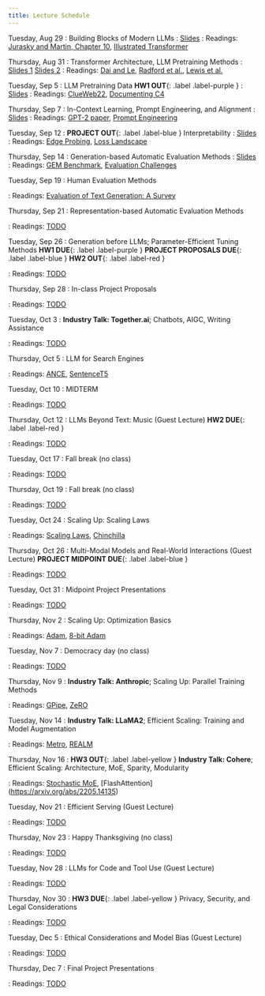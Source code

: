 ```yaml
---
title: Lecture Schedule
---
```


<!-- Sep 28
: [Java & Git](#)
  : [1.1](#)

Sep 29
: **Section**{: .label .label-purple }[Intro to Java](#)
  : [Solution](#)

Sep 30
: [Variables & Objects](#)
  : [1.2](#), [2.1](#)

Oct 1
: **Lab**{: .label .label-purple } [Intro to Java](#)

Oct 2
: [Tracing, IntLists, & Recursion](#)
  : [2.1](#)
: **HW 1 due**{: .label .label-red } -->


<!-- Oct 5
: [Linked Lists & Encapsulation](#)
  : [3.1](#), [2.2](#), [2.3](#)

Oct 6
: **Section**{: .label .label-purple }[Linked Lists](#)
  : [Solution](#)

Oct 7
: [Resizing Arrays](#)
  : [2.4](#), [2.5](#)

Oct 8
: **Lab**{: .label .label-purple } [Resizing Arrays](#)

Oct 9
: [Runtime Analysis](#)
  : [8.1](#), [8.2](#), [8.3](#), [8.4](#)
: **HW 2 due**{: .label .label-red } -->



Tuesday, Aug 29
: Building Blocks of Modern LLMs
  : [Slides](https://www.andrew.cmu.edu/course/11-667/lectures/W1L1_LM_fundamentals_and_transformer_architecture.pdf)
: Readings: [Jurasky and Martin, Chapter 10](https://web.stanford.edu/~jurafsky/slp3/10.pdf), [Illustrated Transformer](http://jalammar.github.io/illustrated-transformer/)

Thursday, Aug 31
: Transformer Architecture, LLM Pretraining Methods
  : [Slides 1](https://www.andrew.cmu.edu/course/11-667/lectures/W1L2_transformer_continued.pdf)
  [Slides 2](https://www.andrew.cmu.edu/course/11-667/lectures/W1L2_Pretraining_Task.pdf)
: Readings: [Dai and Le](https://arxiv.org/abs/1511.01432), [Radford et al.](https://www.mikecaptain.com/resources/pdf/GPT-1.pdf), [Lewis et al.](https://arxiv.org/abs/1910.13461) 

Tuesday, Sep 5
: LLM Pretraining Data **HW1 OUT**{: .label .label-purple } 
  : [Slides](https://www.andrew.cmu.edu/course/11-667/lectures/W2L1_pretraining_data.pdf)
: Readings: [ClueWeb22](https://arxiv.org/pdf/2211.15848.pdf), [Documenting C4](https://arxiv.org/pdf/2104.08758.pdf)

Thursday, Sep 7
: In-Context Learning, Prompt Engineering, and Alignment
  : [Slides](https://www.andrew.cmu.edu/course/11-667/lectures/W2L2_prompt_engineering_alignment.pdf)
: Readings: [GPT-2 paper](https://d4mucfpksywv.cloudfront.net/better-language-models/language_models_are_unsupervised_multitask_learners.pdf), [Prompt Engineering](https://lilianweng.github.io/posts/2023-03-15-prompt-engineering/)

Tuesday, Sep 12
: **PROJECT OUT**{: .label .label-blue } Interpretability
  : [Slides](https://www.andrew.cmu.edu/course/11-667/lectures/W3L1%20Interpretation.pdf)
: Readings: [Edge Probing](https://arxiv.org/abs/1905.06316), [Loss Landscape](https://arxiv.org/abs/1712.09913)

Thursday, Sep 14
: Generation-based Automatic Evaluation Methods
  : [Slides](https://www.andrew.cmu.edu/course/11-667/lectures/W3L2_Automatic%20evaluation%20of%20LLMs.pdf)
: Readings: [GEM Benchmark](https://arxiv.org/pdf/2102.01672.pdf), [Evaluation Challenges](http://aclanthology.lst.uni-saarland.de/D17-1238.pdf)

Tuesday, Sep 19
:  Human Evaluation Methods
  <!-- : [Slides](#) -->
: Readings: [Evaluation of Text Generation: A Survey](https://arxiv.org/abs/2006.14799)

Thursday, Sep 21
: Representation-based Automatic Evaluation Methods
  <!-- : [Slides](#) -->
: Readings: [TODO](#)

Tuesday, Sep 26
: Generation before LLMs; Parameter-Efficient Tuning Methods **HW1 DUE**{: .label .label-purple } **PROJECT PROPOSALS DUE**{: .label .label-blue } **HW2 OUT**{: .label .label-red } 
  <!-- : [Slides](#) -->
: Readings: [TODO](#)

Thursday, Sep 28
: In-class Project Proposals 
  <!-- : [Slides](#) -->
: Readings: [TODO](#)

Tuesday, Oct 3
: **Industry Talk: Together.ai**; Chatbots, AIGC, Writing Assistance
  <!-- : [Slides](#) -->
: Readings: [TODO](#)

Thursday, Oct 5
: LLM for Search Engines
  <!-- : [Slides](#) -->
: Readings: [ANCE](https://arxiv.org/pdf/2007.00808.pdf?utm_source=findwork.dev&ref=findwork.dev&utm_medium=jobposting), [SentenceT5](https://arxiv.org/abs/2108.08877)

Tuesday, Oct 10
: MIDTERM
  <!-- : [Slides](#) -->
: Readings: [TODO](#)

Thursday, Oct 12
: LLMs Beyond Text: Music (Guest Lecture) **HW2 DUE**{: .label .label-red } 
  <!-- : [Slides](#) -->
: Readings: [TODO](#)

Tuesday, Oct 17
: Fall break (no class)
  <!-- : [Slides](#) -->
: Readings: [TODO](#)

Thursday, Oct 19
: Fall break (no class)
  <!-- : [Slides](#) -->
: Readings: [TODO](#)

Tuesday, Oct 24
: Scaling Up: Scaling Laws
  <!-- : [Slides](#) -->
: Readings: [Scaling Laws](https://arxiv.org/abs/2001.08361), [Chinchilla](https://arxiv.org/abs/2203.15556)

Thursday, Oct 26
: Multi-Modal Models and Real-World Interactions (Guest Lecture) **PROJECT MIDPOINT DUE**{: .label .label-blue }  
  <!-- : [Slides](#) -->
: Readings: [TODO](#)

Tuesday, Oct 31
: Midpoint Project Presentations
  <!-- : [Slides](#) -->
: Readings: [TODO](#)

Thursday, Nov 2
: Scaling Up: Optimization Basics
  <!-- : [Slides](#) -->
: Readings: [Adam](https://arxiv.org/abs/1412.6980), [8-bit Adam](https://arxiv.org/abs/2110.02861)

Tuesday, Nov 7
: Democracy day (no class)
  <!-- : [Slides](#) -->
: Readings: [TODO](#)

Thursday, Nov 9
: **Industry Talk: Anthropic**; Scaling Up: Parallel Training Methods
  <!-- : [Slides](#) -->
: Readings: [GPipe](https://arxiv.org/abs/1811.06965), [ZeRO](https://arxiv.org/abs/1910.02054)

Tuesday, Nov 14
: **Industry Talk: LLaMA2**; Efficient Scaling: Training and Model Augmentation
  <!-- : [Slides](#) -->
: Readings: [Metro](https://arxiv.org/pdf/2204.06644.pdf), [REALM](https://arxiv.org/abs/2002.08909)

Thursday, Nov 16
: **HW3 OUT**{: .label .label-yellow } **Industry Talk: Cohere**; Efficient Scaling: Architecture, MoE, Sparity, Modularity
  <!-- : [Slides](#) -->
: Readings: [Stochastic MoE](https://arxiv.org/pdf/2110.04260.pdf), [FlashAttention] (https://arxiv.org/abs/2205.14135)

Tuesday, Nov 21
: Efficient Serving (Guest Lecture)
  <!-- : [Slides](#) -->
: Readings: [TODO](#)

Thursday, Nov 23
: Happy Thanksgiving (no class)
  <!-- : [Slides](#) -->
: Readings: [TODO](#)

Tuesday, Nov 28
: LLMs for Code and Tool Use (Guest Lecture)
  <!-- : [Slides](#) -->
: Readings: [TODO](#)

Thursday, Nov 30
: **HW3 DUE**{: .label .label-yellow } Privacy, Security, and Legal Considerations
  <!-- : [Slides](#) -->
: Readings: [TODO](#)

Tuesday, Dec 5
: Ethical Considerations and Model Bias (Guest Lecture)
  <!-- : [Slides](#) -->
: Readings: [TODO](#)

Thursday, Dec 7
: Final Project Presentations
  <!-- : [Slides](#) -->
: Readings: [TODO](#)
